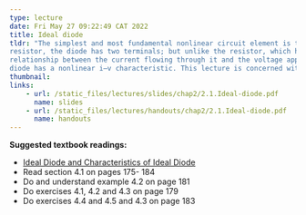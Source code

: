 ```yaml
---
type: lecture
date: Fri May 27 09:22:49 CAT 2022
title: Ideal diode
tldr: "The simplest and most fundamental nonlinear circuit element is the diode. Just like a
resistor, the diode has two terminals; but unlike the resistor, which has a linear (straight-line)
relationship between the current flowing through it and the voltage appearing across it, the
diode has a nonlinear i–v characteristic. This lecture is concerned with the study of diodes. In order to understand the essence of the diode function, we begin with a fictitious element, the ideal diode"
thumbnail: 
links: 
    - url: /static_files/lectures/slides/chap2/2.1.Ideal-diode.pdf
      name: slides
    - url: /static_files/lectures/handouts/chap2/2.1.Ideal-diode.pdf
      name: handouts
---
```

**Suggested textbook readings:**

- [Ideal Diode and Characteristics of Ideal Diode](https://www.electrical4u.com/ideal-diode/)
- Read section 4.1 on pages 175- 184
- Do and understand example 4.2 on page 181
- Do exercises 4.1, 4.2 and 4.3 on page 179
- Do exercises 4.4 and 4.5 and 4.3 on page 183 


